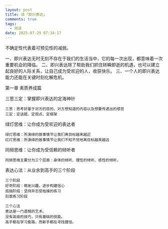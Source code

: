 ```yaml
---
layout: post
title: 读「即兴表达」
comments: true
tags:
  - 阅读
date: 2025-07-29 07:34:17
---
```

不确定性代表着可预见性的减弱。
<!--more-->

一、即兴表达无时无刻不存在于我们的生活当中，它的每一次出现，都意味着一次重要机会的降临。
二、即兴表达除了帮助我们抓住转瞬即逝的机遇，也可以建立起良好的人际关系，让自己成为受欢迎的人，收获快乐。
三、一个人的即兴表达能力还能在关键时刻化解危机。

第一章 素质养成篇
  
  三思三定：掌握即兴表达的定海神针

    三思：思考好基于对方的目的、对方想知道的内容以及想要传递出的感觉
    三定：定话题、定观点、定框架

  绿灯思维：让你成为受欢迎的表达者

    绿灯思维：所演绎的故事情节让我们离目标越来越近
    红灯思维：所演绎的故事情节让我们不知不觉地离目标越来越远

  同频思维：让你成为受信赖的倾听者
    
    同频思维主要分为三个层面：身体的倾听、理性的倾听、感性的倾听。

  表达心法：从业余到高手的三个阶段

    三个阶段
    好奇阶段：萌发兴趣，逐步构建信心
    孤独阶段：坚持并忍受枯燥的练习
    刻意练习阶段

    三个心法
    表达是一门遗憾的艺术。
    没有高级的技巧，只有基础的技能。
    高手都在学习套路，而新手都在寻找捷径。











